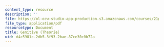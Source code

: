 ```yaml
---
content_type: resource
description: ''
file: https://ol-ocw-studio-app-production.s3.amazonaws.com/courses/21g-410-advanced-german-professional-communication-spring-2017/d4c5981c2db53f932bae87ce30c0b72a_21G_410s17_W08_M22.pdf
file_type: application/pdf
resourcetype: Document
title: Genitive (Theorie)
uid: d4c5981c-2db5-3f93-2bae-87ce30c0b72a
---
```

